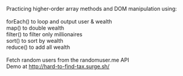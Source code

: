 Practicing higher-order array methods and DOM manipulation using:<br>
<br>
forEach() to loop and output user & wealth<br>
map() to double wealth<br>
filter() to filter only millionaires<br>
sort() to sort by wealth<br>
reduce() to add all wealth<br>
<br>
Fetch random users from the randomuser.me API
<br>
Demo at http://hard-to-find-tax.surge.sh/
